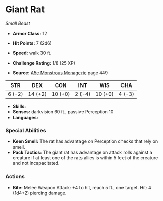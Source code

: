 # Giant Rat

*Small* *Beast*

- **Armor Class:** 12
- **Hit Points:** 7 (2d6)
- **Speed:** walk 30 ft.

- **Challenge Rating:** 1/8 (25 XP)
- **Source:** [A5e Monstrous Menagerie](https://enpublishingrpg.com/products/level-up-monstrous-menagerie-a5e) page 449

| STR | DEX | CON | INT | WIS | CHA |
| --- | --- | --- | --- | --- | --- |
| 6 (-2) | 14 (+2) | 10 (+0) | 2 (-4) | 10 (+0) | 4 (-3) |

- **Skills:** 
- **Senses:** darkvision 60 ft., passive Perception 10
- **Languages:** 

### Special Abilities

- **Keen Smell:** The rat has advantage on Perception checks that rely on smell.
- **Pack Tactics:** The giant rat has advantage on attack rolls against a creature if at least one of the rats allies is within 5 feet of the creature and not incapacitated.

### Actions

- **Bite:** Melee Weapon Attack: +4 to hit, reach 5 ft., one target. Hit: 4 (1d4+2) piercing damage.


